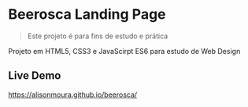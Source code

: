 # Beerosca Landing Page

> Este projeto é para fins de estudo e prática

Projeto em HTML5, CSS3 e JavaScirpt ES6 para estudo de Web Design

## Live Demo

https://alisonmoura.github.io/beerosca/
